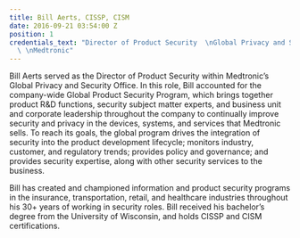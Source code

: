 ```yaml
---
title: Bill Aerts, CISSP, CISM
date: 2016-09-21 03:54:00 Z
position: 1
credentials_text: "Director of Product Security  \nGlobal Privacy and Security Office
  \ \nMedtronic"
---
```


Bill Aerts served as the Director of Product Security within Medtronic’s Global Privacy and Security Office. In this role, Bill accounted for the company-wide Global Product Security Program, which brings together product R&D functions, security subject matter experts, and business unit and corporate leadership throughout the company to continually improve security and privacy in the devices, systems, and services that Medtronic sells. To reach its goals, the global program drives the integration of security into the product development lifecycle; monitors industry, customer, and regulatory trends; provides policy and governance; and provides security expertise, along with other security services to the business.  
 
Bill has created and championed information and product security programs in the insurance, transportation, retail, and healthcare industries throughout his 30+ years of working in security roles. Bill received his bachelor’s degree from the University of Wisconsin, and holds CISSP and CISM certifications.
